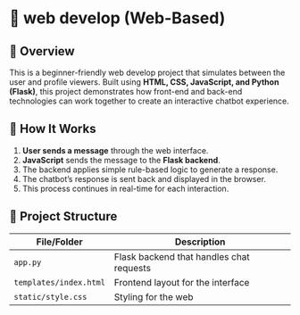 # 🤖 web develop (Web-Based)

## 📖 Overview  
This is a beginner-friendly web develop project that simulates between the user and profile viewers. Built using **HTML, CSS, JavaScript, and Python (Flask)**, this project demonstrates how front-end and back-end technologies can work together to create an interactive chatbot experience.

## 🚀 How It Works

1. **User sends a message** through the web interface.  
2. **JavaScript** sends the message to the **Flask backend**.  
3. The backend applies simple rule-based logic to generate a response.  
4. The chatbot’s response is sent back and displayed in the browser.  
5. This process continues in real-time for each interaction.

## 📂 Project Structure

| File/Folder              | Description                                      |
|--------------------------|--------------------------------------------------|
| `app.py`                 | Flask backend that handles chat requests         |
| `templates/index.html`   | Frontend layout for the  interface        |
| `static/style.css`       | Styling for the web                        |
